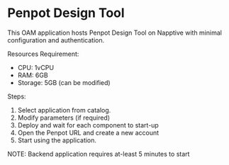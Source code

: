 # Penpot Design Tool

This OAM application hosts Penpot Design Tool on Napptive with minimal configuration and authentication.

Resources Requirement: 
- CPU: 1vCPU
- RAM: 6GB
- Storage: 5GB (can be modified)

Steps: 
1. Select application from catalog. 
2. Modify parameters (if required)
3. Deploy and wait for each component to start-up
4. Open the Penpot URL and create a new account
5. Start using the application.
 
NOTE: Backend application requires at-least 5 minutes to start
